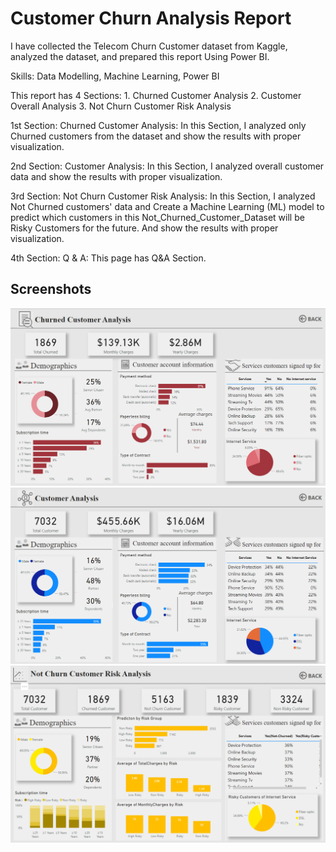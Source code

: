# Customer Churn Analysis Report

I have collected the Telecom Churn Customer dataset from Kaggle, analyzed the dataset, and prepared this report Using Power BI. 

Skills: Data Modelling, Machine Learning, Power BI

This report has 4 Sections:  1. Churned Customer Analysis
                             2. Customer Overall Analysis
                             3. Not Churn Customer Risk Analysis

1st Section: Churned Customer Analysis:
In this Section, I analyzed only Churned customers from the dataset and show the results with proper visualization.

2nd Section: Customer Analysis:
In this Section, I analyzed overall customer data and show the results with proper visualization.

3rd Section: Not Churn Customer Risk Analysis:
In this Section,  I analyzed Not Churned customers' data and Create a Machine Learning (ML) model to predict which customers in this Not_Churned_Customer_Dataset will be Risky Customers for the future. And show the results with proper visualization.

4th Section:
Q & A: This page has Q&A Section.

## Screenshots

![App Screenshot](https://github.com/kishnendu/Business-Analytics/blob/main/Customer%20Churn%20Analysis/P1.png)
![App Screenshot](https://github.com/kishnendu/Business-Analytics/blob/main/Customer%20Churn%20Analysis/p2.png)
![App Screenshot](https://github.com/kishnendu/Business-Analytics/blob/main/Customer%20Churn%20Analysis/p3.png)
